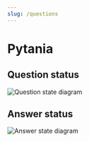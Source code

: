 ```yaml
---
slug: /questions
---
```


# Pytania

## Question status

![Question state diagram](/img/docs/questions-question-status.drawio.svg)

## Answer status

![Answer state diagram](/img/docs/questions-answer-status.drawio.svg)
